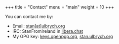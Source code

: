 +++
title = "Contact"
menu = "main"
weight = 10
+++

You can contact me by:

- Email: [stan[at]ulbrych.org](mailto:stan@ulbrych.org)
- IRC: StanFromIreland in [libera.chat](https://libera.chat/)
- My GPG key: [keys.openpgp.org](https://keys.openpgp.org/search?q=stan%40ulbrych.org), [stan.ulbrych.org](/key.gpg)

